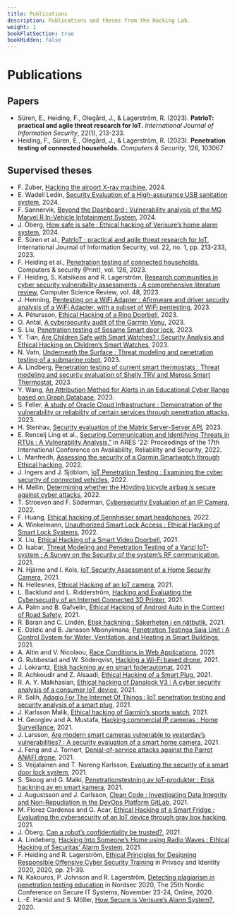 ```yaml
---
title: Publications
description: Publications and theses from the Hacking Lab.
weight: 1
bookFlatSection: true
bookHidden: false
---
```


# Publications


## Papers

- Süren, E., Heiding, F., Olegård, J., & Lagerström, R. (2023). **PatrIoT: practical and agile threat research for IoT.** *International Journal of Information Security*, 22(1), 213-233.
- Heiding, F., Süren, E., Olegård, J., & Lagerström, R. (2023). **Penetration testing of connected households.** *Computers & Security*, 126, 103067

## Supervised theses

 - F. Zuber, [Hacking the airport X-ray machine](https://www.diva-portal.org/smash/record.jsf?pid=diva2:1876534), 2024.
 - E. Wadell Ledin, [Security Evaluation of a High-assurance USB sanitation system](https://kth.diva-portal.org/smash/record.jsf?dswid=3396&pid=diva2:1901062), 2024.
 - F. Sannervik, [Beyond the Dashboard : Vulnerability analysis of the MG Marvel R In-Vehicle Infotainment System](https://kth.diva-portal.org/smash/record.jsf?dswid=3396&pid=diva2:1901062), 2024.
 - J. Öberg, [How safe is safe : Ethical hacking of Verisure’s home alarm system](https://kth.diva-portal.org/smash/record.jsf?dswid=3396&pid=diva2:1901062), 2024.
 - E. Süren et al., [PatrIoT : practical and agile threat research for IoT](https://kth.diva-portal.org/smash/record.jsf?dswid=3396&pid=diva2:1901062), International Journal of Information Security, vol. 22, no. 1, pp. 213-233, 2023.
 - F. Heiding et al., [Penetration testing of connected households](https://kth.diva-portal.org/smash/record.jsf?dswid=3396&pid=diva2:1901062), Computers & security (Print), vol. 126, 2023.
 - F. Heiding, S. Katsikeas and R. Lagerström, [Research communities in cyber security vulnerability assessments : A comprehensive literature review](https://kth.diva-portal.org/smash/record.jsf?dswid=3396&pid=diva2:1901062), Computer Science Review, vol. 48, 2023.
 - J. Henning, [Pentesting on a WiFi Adapter : Afirmware and driver security analysis of a WiFi Adapter, with a subset of WiFi pentesting](https://kth.diva-portal.org/smash/record.jsf?dswid=3396&pid=diva2:1901062), 2023.
 - A. Pétursson, [Ethical Hacking of a Ring Doorbell](https://kth.diva-portal.org/smash/record.jsf?dswid=3396&pid=diva2:1901062), 2023.
 - O. Antal, [A cybersecurity audit of the Garmin Venu](https://kth.diva-portal.org/smash/record.jsf?dswid=3396&pid=diva2:1901062), 2023.
 - S. Liu, [Penetration testing of Sesame Smart door lock](https://kth.diva-portal.org/smash/record.jsf?dswid=3396&pid=diva2:1901062), 2023.
 - Y. Tian, [Are Children Safe with Smart Watches? : Security Analysis and Ethical Hacking on Children’s Smart Watches](https://kth.diva-portal.org/smash/record.jsf?dswid=3396&pid=diva2:1901062), 2023.
 - N. Vatn, [Underneath the Surface : Threat modeling and penetration testing of a submarine robot](https://kth.diva-portal.org/smash/record.jsf?dswid=3396&pid=diva2:1901062), 2023.
 - A. Lindberg, [Penetration testing of current smart thermostats : Threat modeling and security evaluation of Shelly TRV and Meross Smart Thermostat](https://kth.diva-portal.org/smash/record.jsf?dswid=3396&pid=diva2:1901062), 2023.
 - Y. Wang, [An Attribution Method for Alerts in an Educational Cyber Range based on Graph Database](https://kth.diva-portal.org/smash/record.jsf?dswid=3396&pid=diva2:1901062), 2023.
 - S. Feller, [A study of Oracle Cloud Infrastructure : Demonstration of the vulnerability or reliability of certain services through penetration attacks](https://kth.diva-portal.org/smash/record.jsf?dswid=3396&pid=diva2:1901062), 2023.
 - H. Stenhav, [Security evaluation of the Matrix Server-Server API](https://kth.diva-portal.org/smash/record.jsf?dswid=3396&pid=diva2:1901062), 2023.
 - E. Rencelj Ling et al., [Securing Communication and Identifying Threats in RTUs : A Vulnerability Analysis,\"](https://kth.diva-portal.org/smash/record.jsf?dswid=3396&pid=diva2:1901062) in ARES '22: Proceedings of the 17th International Conference on Availability, Reliability and Security, 2022.
 - L. Manfredh, [Assessing the security of a Garmin Smartwatch through Ethical hacking](https://kth.diva-portal.org/smash/record.jsf?dswid=3396&pid=diva2:1901062), 2022.
 - J. Ingers and J. Sjöblom, [IoT Penetration Testing : Examining the cyber security of connected vehicles](https://kth.diva-portal.org/smash/record.jsf?dswid=3396&pid=diva2:1901062), 2022.
 - H. Mellin, [Determining whether the Hövding bicycle airbag is secure against cyber attacks](https://kth.diva-portal.org/smash/record.jsf?dswid=3396&pid=diva2:1901062), 2022.
 - T. Stroeven and F. Söderman, [Cybersecurity Evaluation of an IP Camera](https://kth.diva-portal.org/smash/record.jsf?dswid=3396&pid=diva2:1901062), 2022.
 - F. Huang, [Ethical hacking of Sennheiser smart headphones](https://kth.diva-portal.org/smash/record.jsf?dswid=3396&pid=diva2:1901062), 2022.
 - A. Winkelmann, [Unauthorized Smart Lock Access : Ethical Hacking of Smart Lock Systems](https://kth.diva-portal.org/smash/record.jsf?dswid=3396&pid=diva2:1901062), 2022.
 - X. Liu, [Ethical Hacking of a Smart Video Doorbell](https://kth.diva-portal.org/smash/record.jsf?dswid=3396&pid=diva2:1901062), 2021.
 - D. Isabar, [Threat Modeling and Penetration Testing of a Yanzi IoT-system : A Survey on the Security of the system’s RF communication](https://kth.diva-portal.org/smash/record.jsf?dswid=3396&pid=diva2:1901062), 2021.
 - N. Hjärne and I. Kols, [IoT Security Assessment of a Home Security Camera](https://kth.diva-portal.org/smash/record.jsf?dswid=3396&pid=diva2:1901062), 2021.
 - N. Hellesnes, [Ethical Hacking of an IoT camera](https://kth.diva-portal.org/smash/record.jsf?dswid=3396&pid=diva2:1901062), 2021.
 - L. Backlund and L. Ridderström, [Hacking and Evaluating the Cybersecurity of an Internet Connected 3D Printer](https://kth.diva-portal.org/smash/record.jsf?dswid=3396&pid=diva2:1901062), 2021.
 - A. Palm and B. Gafvelin, [Ethical Hacking of Android Auto in the Context of Road Safety](https://kth.diva-portal.org/smash/record.jsf?dswid=3396&pid=diva2:1901062), 2021.
 - R. Baran and C. Lindén, [Etisk hackning : Säkerheten i en nätbutik](https://kth.diva-portal.org/smash/record.jsf?dswid=3396&pid=diva2:1901062), 2021.
 - E. Dzidic and B. Jansson Mbonyimana, [Penetration Testinga Saia Unit : A Control System for Water, Ventilation, and Heating in Smart Buildings](https://kth.diva-portal.org/smash/record.jsf?dswid=3396&pid=diva2:1901062), 2021.
 - A. Altin and V. Nicolaou, [Race Conditions in Web Applications](https://kth.diva-portal.org/smash/record.jsf?dswid=3396&pid=diva2:1901062), 2021.
 - G. Rubbestad and W. Söderqvist, [Hacking a Wi-Fi based drone](https://kth.diva-portal.org/smash/record.jsf?dswid=3396&pid=diva2:1901062), 2021.
 - J. Lokrantz, [Etisk hackning av en smart foderautomat](https://kth.diva-portal.org/smash/record.jsf?dswid=3396&pid=diva2:1901062), 2021.
 - R. Achkoudir and Z. Alsaadi, [Ethical Hacking of a Smart Plug](https://kth.diva-portal.org/smash/record.jsf?dswid=3396&pid=diva2:1901062), 2021.
 - R. A. Y. Malkhasian, [Ethical hacking of Danalock V3 : A cyber security analysis of a consumer IoT device](https://kth.diva-portal.org/smash/record.jsf?dswid=3396&pid=diva2:1901062), 2021.
 - R. Salih, [Adagio For The Internet Of Things : IoT penetration testing and security analysis of a smart plug](https://kth.diva-portal.org/smash/record.jsf?dswid=3396&pid=diva2:1901062), 2021.
 - J. Karlsson Malik, [Ethical hacking of Garmin’s sports watch](https://kth.diva-portal.org/smash/record.jsf?dswid=3396&pid=diva2:1901062), 2021.
 - H. Georgiev and A. Mustafa, [Hacking commercial IP cameras : Home Surveillance](https://kth.diva-portal.org/smash/record.jsf?dswid=3396&pid=diva2:1901062), 2021.
 - J. Larsson, [Are modern smart cameras vulnerable to yesterday’s vulnerabilities? : A security evaluation of a smart home camera](https://kth.diva-portal.org/smash/record.jsf?dswid=3396&pid=diva2:1901062), 2021.
 - J. Feng and J. Tornert, [Denial-of-service attacks against the Parrot ANAFI drone](https://kth.diva-portal.org/smash/record.jsf?dswid=3396&pid=diva2:1901062), 2021.
 - S. Veijalainen and T. Noreng Karlsson, [Evaluating the security of a smart door lock system](https://kth.diva-portal.org/smash/record.jsf?dswid=3396&pid=diva2:1901062), 2021.
 - S. Skoog and G. Malki, [Penetrationstestning av IoT-produkter : Etisk hackning av en smart kamera](https://kth.diva-portal.org/smash/record.jsf?dswid=3396&pid=diva2:1901062), 2021.
 - J. Augustsson and J. Carlsson, [Clean Code : Investigating Data Integrity and Non-Repudiation in the DevOps Platform GitLab](https://kth.diva-portal.org/smash/record.jsf?dswid=3396&pid=diva2:1901062), 2021.
 - M. Florez Cardenas and G. Acar, [Ethical Hacking of a Smart Fridge : Evaluating the cybersecurity of an IoT device through gray box hacking](https://kth.diva-portal.org/smash/record.jsf?dswid=3396&pid=diva2:1901062), 2021.
 - J. Öberg, [Can a robot’s confidentiality be trusted?](https://kth.diva-portal.org/smash/record.jsf?dswid=3396&pid=diva2:1901062), 2021.
 - A. Lindeberg, [Hacking Into Someone’s Home using Radio Waves : Ethical Hacking of Securitas’ Alarm System](https://kth.diva-portal.org/smash/record.jsf?dswid=3396&pid=diva2:1901062), 2021.
 - F. Heiding and R. Lagerström, [Ethical Principles for Designing Responsible Offensive Cyber Security Training](https://kth.diva-portal.org/smash/record.jsf?dswid=3396&pid=diva2:1901062) in Privacy and Identity 2020, 2020, pp. 21-39.
 - N. Kakouros, P. Johnson and R. Lagerström, [Detecting plagiarism in penetration testing education](https://kth.diva-portal.org/smash/record.jsf?dswid=3396&pid=diva2:1901062) in Nordsec 2020, The 25th Nordic Conference on Secure IT Systems, November 23-24, Online, 2020.
 - L.-E. Hamid and S. Möller, [How Secure is Verisure’s Alarm System?](https://kth.diva-portal.org/smash/record.jsf?dswid=3396&pid=diva2:1901062), 2020.

